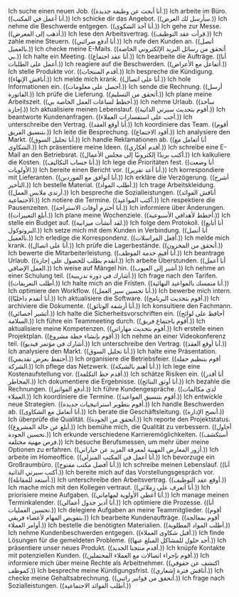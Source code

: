 Ich suche einen neuen Job. ((أنا أبحث عن وظيفة جديدة.))
Ich arbeite im Büro. ((أنا أعمل في المكتب.))
Ich schicke dir das Angebot. ((سأرسل لك العرض.))
Ich nehme die Beschwerde entgegen. ((أنا آخذ الشكوى.))
Ich gehe zur Messe. ((أذهب إلى المعرض.))
Ich lese den Arbeitsvertrag. ((قرأت عقد التوظيف.))
Ich zahle meine Steuern. ((أنا أدفع ضرائبي.))
Ich rufe den Kunden an. ((أتصل بالعميل.))
Ich checke meine E-Mails. ((أتحقق من رسائل البريد الإلكتروني الخاصة بي.))
Ich halte ein Meeting. ((أنا عقد اجتماع.))
Ich bearbeite die Aufträge. ((أنا أعمل على الطلبات.))
Ich reagiere auf die Beschwerden. ((أتفاعل مع الأعراض.))
Ich stelle Produkte vor. ((أقدم المنتجات.))
Ich bespreche die Kündigung. ((أناقش الإنهاء.))
Ich melde mich krank. ((أنا على اتصال.))
Ich hole Informationen ein. ((أحصل على معلومات.))
Ich sende die Rechnung. ((أرسل الفاتورة.))
Ich prüfe die Lieferung. ((أتحقق من التسليم.))
Ich plane meine Arbeitszeit. ((أخطط لساعات العمل الخاصة بي.))
Ich nehme Urlaub. ((سآخذ إجازة.))
Ich aktualisiere meinen Lebenslauf. ((أقوم بتحديث سيرتي الذاتية.))
Ich beantworte Kundenanfragen. ((أجب على استفسارات العملاء.))
Ich unterschreibe den Vertrag. ((أنا أوقع العقد.))
Ich koordiniere das Team. ((أقوم بتنسيق الفريق.))
Ich leite die Besprechung. ((أقود الاجتماع.))
Ich analysiere den Markt. ((أنا تحليل السوق.))
Ich handle Reklamationen ab. ((أنا أتعامل مع الشكاوى.))
Ich präsentiere meine Ideen. ((أقدم أفكاري.))
Ich schreibe eine E-Mail an den Betriebsrat. ((أكتب بريدًا إلكترونيًا إلى مجلس الأعمال.))
Ich kalkuliere die Kosten. ((أنا حساب التكاليف.))
Ich lege die Prioritäten fest. ((أنا وضعت الأولويات.))
Ich bereite einen Bericht vor. ((أنا أعد تقرير.))
Ich korrespondiere mit Lieferanten. ((أنا أتوافق مع الموردين.))
Ich erkläre die Verzögerung. ((أشرح التأخير.))
Ich bestelle Material. ((أطلب المواد.))
Ich trage Arbeitskleidung. ((أرتدي ملابس العمل.))
Ich bespreche die Sozialleistungen. ((أناقش الفوائد الاجتماعية.))
Ich notiere die Termine. ((أكتب المواعيد.))
Ich respektiere die Pausenzeiten. ((أنا أحترم أوقات الاستراحة.))
Ich informiere über Änderungen. ((أبلغ التغييرات.))
Ich plane meine Wochenziele. ((أخطط لأهدافي الأسبوعية.))
Ich stelle ein Budget auf. ((لقد أنشأت ميزانية.))
Ich folge dem Protokoll. ((أنا أتابع البروتوكول.))
Ich setze mich mit dem Kunden in Verbindung. ((أنا أتصل بالعميل.))
Ich erledige die Korrespondenz. ((أفعل المراسلات.))
Ich melde mich krank. ((أنا على اتصال.))
Ich prüfe die Lagerbestände. ((أتحقق من المخزون.))
Ich bewerte die Mitarbeiterleistung. ((أنا أقيم خدمة الموظف.))
Ich beantrage Urlaub. ((أتقدم بطلب للحصول على إجازة.))
Ich arbeite Überstunden. ((أنا أعمل العمل الإضافي.))
Ich weise auf Mängel hin. ((أشير إلى العيوب.))
Ich nehme an einer Schulung teil. ((أشارك في دورة تدريبية.))
Ich frage nach den Tarifen. ((أطلب التعريفات.))
Ich halte mich an die Fristen. ((أنا متمسك بالمواعيد النهائية.))
Ich optimiere den Workflow. ((أنا تحسين سير العمل.))
Ich bewerbe mich intern. ((أنا أتقدم داخليًا.))
Ich aktualisiere die Software. ((أقوم بتحديث البرنامج.))
Ich archiviere die Dokumente. ((أنا أرشفة الوثائق.))
Ich konsultiere den Fachmann. ((أتشير أخصائي.))
Ich halte die Sicherheitsvorschriften ein. ((أحافظ على لوائح السلامة.))
Ich führe ein Teammeeting durch. ((أقوم باجتماع فريق.))
Ich aktualisiere meine Kompetenzen. ((أقوم بتحديث مهاراتي.))
Ich erstelle einen Projektplan. ((أقوم بإنشاء خطة مشروع.))
Ich nehme an einer Videokonferenz teil. ((أشارك في مؤتمر فيديو.))
Ich unterschreibe den Vertrag. ((أنا أوقع العقد.))
Ich analysiere den Markt. ((أنا تحليل السوق.))
Ich halte eine Präsentation. ((أحتفظ بعرض تقديمي.))
Ich organisiere die Betriebsfeier. ((أقوم بتنظيم حفلة الشركة.))
Ich pflege das Netzwerk. ((أنا أهتم بالشبكة.))
Ich lege eine Kostenaufstellung vor. ((أقدم خط التكلفة.))
Ich schätze Risiken ein. ((أنا أقدر المخاطر.))
Ich dokumentiere die Ergebnisse. ((أنا أوثق النتائج.))
Ich bezahle die Rechnungen. ((أدفع الفواتير.))
Ich führe Kundengespräche. ((لدي مكالمات العملاء.))
Ich koordiniere die Termine. ((أقوم بتنسيق المواعيد.))
Ich entwickle neue Strategien. ((أقوم بتطوير استراتيجيات جديدة.))
Ich handle Beschwerden ab. ((أنا أتعامل مع الشكاوى.))
Ich berate die Geschäftsleitung. ((أنصح الإدارة.))
Ich überprüfe die Qualität. ((أتحقق من الجودة.))
Ich reporte den Projektstatus. ((أبلغ عن حالة المشروع.))
Ich bemühe mich, die Qualität zu verbessern. ((أحاول تحسين الجودة.))
Ich erkunde verschiedene Karrieremöglichkeiten. ((أستكشف فرص مهنية مختلفة.))
Ich besuche Berufsmessen, um mehr über meine Optionen zu erfahren. ((أزور المعارض المهنية لمعرفة المزيد عن خياراتي.))
Ich arbeite im Homeoffice. ((أنا أعمل في المكتب المنزلي.))
Ich bevorzuge ein Großraumbüro. ((أنا أفضل مكتب مفتوح.))
Ich schreibe meinen Lebenslauf. ((أنا أكتب سيرتي الذاتية.))
Ich bereite mich auf das Vorstellungsgespräch vor. ((أستعد للمقابلة.))
Ich unterschreibe den Arbeitsvertrag. ((أوقع عقد التوظيف.))
Ich mache mich mit den Kollegen vertraut. ((أنا أتعرف على زملائي.))
Ich priorisiere meine Aufgaben. ((أنا أعطي الأولوية لمهاماتي.))
Ich manage meinen Terminkalender. ((أنا أدير جدول أعمالي.))
Ich optimiere die Prozesse. ((أنا تحسين العمليات.))
Ich delegiere Aufgaben an meine Teammitglieder. ((أقوم بتفويض المهام لأعضاء فريقي.))
Ich bearbeite Kundenaufträge. ((أقوم بمعالجة أوامر العملاء.))
Ich bestelle die benötigten Materialien. ((أطلب المواد المطلوبة.))
Ich nehme Kundenbeschwerden entgegen. ((أقبل شكاوى العملاء.))
Ich finde Lösungen für die gemeldeten Probleme. ((أجد حلول للمشاكل المبلغ عنها.))
Ich präsentiere unser neues Produkt. ((أقدم منتجنا الجديد.))
Ich knüpfe Kontakte mit potenziellen Kunden. ((أقوم بإجراء اتصالات مع العملاء المحتملين.))
Ich informiere mich über meine Rechte als Arbeitnehmer. ((اكتشف عن حقوقي كموظف.))
Ich bespreche meine Kündigungsfrist. ((أناقش فترة إشعاري.))
Ich checke meine Gehaltsabrechnung. ((أتحقق من فواتير راتبي.))
Ich frage nach Sozialleistungen. ((أطلب الفوائد الاجتماعية.))

